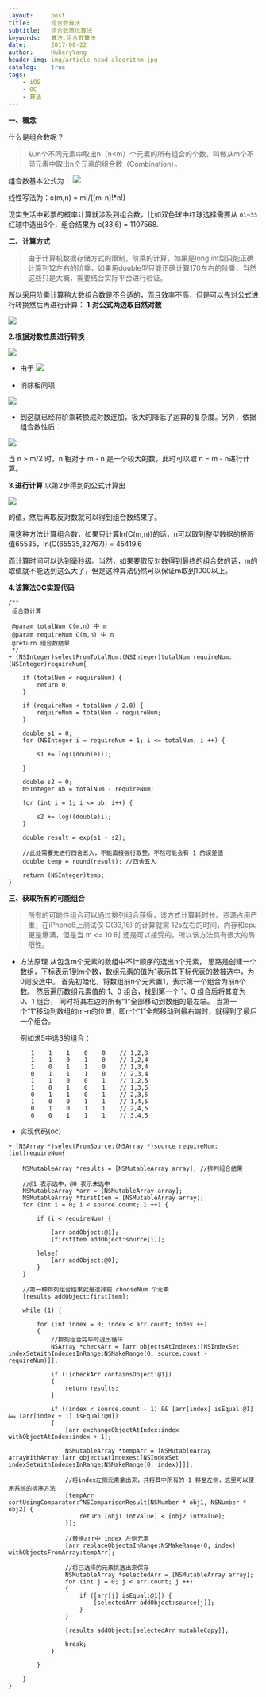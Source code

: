 ```yaml
--- 
layout:     post                      
title:      组合数算法
subtitle:   组合数简化算法
keywords:   算法,组合数算法
date:       2017-08-22                  
author:     HuberyYang                
header-img: img/article_head_algorithm.jpg
catalog:    true                     
tags:                             
    - iOS
    - OC
    - 算法 
---
```


**一、概念**

什么是组合数呢？

> 从m个不同元素中取出n（n≤m）个元素的所有组合的个数，叫做从m个不同元素中取出n个元素的组合数（Combination）。

组合数基本公式为：
![](http://upload-images.jianshu.io/upload_images/2475558-a2c5ba01a847e519.png?imageMogr2/auto-orient/strip%7CimageView2/2/w/1240)

线性写法为：c(m,n) = m!/((m-n)!*n!)

现实生活中彩票的概率计算就涉及到组合数，比如双色球中红球选择需要从 `01~33` 红球中选出6个，组合结果为 c(33,6) = 1107568.

**二、计算方式**

> 由于计算机数据存储方式的限制，阶乘的计算，如果是long int型只能正确计算到12左右的阶乘，如果用double型只能正确计算170左右的阶乘，当然这些只是大概，需要结合实际平台进行验证。

所以采用阶乘计算稍大数组合数是不合适的，而且效率不高，但是可以先对公式进行转换然后再进行计算：
**1.对公式两边取自然对数**

![](http://upload-images.jianshu.io/upload_images/2475558-a800e7d9bea07740.png?imageMogr2/auto-orient/strip%7CimageView2/2/w/1240)

**2.根据对数性质进行转换**

![](http://upload-images.jianshu.io/upload_images/2475558-576a246a59455baa.png?imageMogr2/auto-orient/strip%7CimageView2/2/w/1240)

*   由于
![](http://upload-images.jianshu.io/upload_images/2475558-14dada8828552c4c.png?imageMogr2/auto-orient/strip%7CimageView2/2/w/1240)

*   消除相同项

![](http://upload-images.jianshu.io/upload_images/2475558-cd4aabbfde8e8344.png?imageMogr2/auto-orient/strip%7CimageView2/2/w/1240)

*   到这就已经将阶乘转换成对数连加，极大的降低了运算的复杂度。另外，依据组合数性质：

![](http://upload-images.jianshu.io/upload_images/2475558-5cf3a8040bf13892.png?imageMogr2/auto-orient/strip%7CimageView2/2/w/1240)

当 n > m/2 时，n 相对于 m - n 是一个较大的数，此时可以取 n = m - n进行计算。

**3.进行计算**
以第2步得到的公式计算出

![](http://upload-images.jianshu.io/upload_images/2475558-b30e33e52cf70ad7.png?imageMogr2/auto-orient/strip%7CimageView2/2/w/1240)

的值，然后再取反对数就可以得到组合数结果了。

用这种方法计算组合数，如果只计算ln(C(m,n))的话，n可以取到整型数据的极限值65535，ln(C(65535,32767)) = 45419.6

而计算时间可以达到毫秒级。当然，如果要取反对数得到最终的组合数的话，m的取值就不能达到这么大了，但是这种算法仍然可以保证m取到1000以上。

**4.该算法OC实现代码**

```
/**
 组合数计算

 @param totalNum C(m,n) 中 m
 @param requireNum C(m,n) 中 n
 @return 组合数结果
 */
+ (NSInteger)selectFromTotalNum:(NSInteger)totalNum requireNum:(NSInteger)requireNum{

    if (totalNum < requireNum) {
        return 0;
    }

    if (requireNum < totalNum / 2.0) {
        requireNum = totalNum - requireNum;
    }

    double s1 = 0;
    for (NSInteger i = requireNum + 1; i <= totalNum; i ++) {

        s1 += log((double)i);

    }

    double s2 = 0;
    NSInteger ub = totalNum - requireNum;

    for (int i = 1; i <= ub; i++) {

        s2 += log((double)i);
    }

    double result = exp(s1 - s2);

    //此处需要先进行四舍五入，不能直接强行取整，不然可能会有 1 的误差值
    double temp = round(result); //四舍五入

    return (NSInteger)temp;
}
```

**三、获取所有的可能组合**

> 所有的可能性组合可以通过排列组合获得，该方式计算耗时长、资源占用严重，在iPhone6上测试仅 C(33,16) 的计算就需 12s左右的时间，内存和cpu更是爆满，但是当 m <= 10 时 还是可以接受的，所以该方法具有很大的局限性。

*   方法原理
    从包含m个元素的数组中不计顺序的选出n个元素，
    思路是创建一个数组，下标表示1到m个数，数组元素的值为1表示其下标代表的数被选中，为0则没选中。
    首先初始化，将数组前n个元素置1，表示第一个组合为前n个数。
    然后遍历数组元素值的 1、0 组合，找到第一个 1、0 组合后将其变为 0、1 组合，
    同时将其左边的所有“1”全部移动到数组的最左端。
    当第一个“1”移动到数组的m-n的位置，即n个“1”全部移动到最右端时，就得到了最后一个组合。

    例如求5中选3的组合：

    ```
       1    1    1    0    0    // 1,2,3  
       1    1    0    1    0    // 1,2,4 
       1    0    1    1    0    // 1,3,4 
       0    1    1    1    0    // 2,3,4  
       1    1    0    0    1    // 1,2,5    
       1    0    1    0    1    // 1,3,5     
       0    1    1    0    1    // 2,3,5    
       1    0    0    1    1    // 1,4,5     
       0    1    0    1    1    // 2,4,5     
       0    0    1    1    1    // 3,4,5 
    ```

*   实现代码(oc)

```
+ (NSArray *)selectFromSource:(NSArray *)source requireNum:(int)requireNum{

    NSMutableArray *results = [NSMutableArray array]; //排列组合结果

    //@1 表示选中，@0 表示未选中
    NSMutableArray *arr = [NSMutableArray array];
    NSMutableArray *firstItem = [NSMutableArray array];
    for (int i = 0; i < source.count; i ++) {

        if (i < requireNum) {

            [arr addObject:@1];
            [firstItem addObject:source[i]];

        }else{
            [arr addObject:@0];
        }
    }

    //第一种排列组合结果就是选择前 chooseNum 个元素
    [results addObject:firstItem];

    while (1) {

        for (int index = 0; index < arr.count; index ++)
        {
            //排列组合完毕时退出循环
            NSArray *checkArr = [arr objectsAtIndexes:[NSIndexSet indexSetWithIndexesInRange:NSMakeRange(0, source.count - requireNum)]];

            if (![checkArr containsObject:@1])
            {
                return results;
            }

            if ((index < source.count - 1) && [arr[index] isEqual:@1] && [arr[index + 1] isEqual:@0])
            {
                [arr exchangeObjectAtIndex:index withObjectAtIndex:index + 1];

                NSMutableArray *tempArr = [NSMutableArray arrayWithArray:[arr objectsAtIndexes:[NSIndexSet indexSetWithIndexesInRange:NSMakeRange(0, index)]]];

                //将index左侧元素拿出来，并将其中所有的 1 移至左侧，这里可以使用系统的排序方法
                [tempArr sortUsingComparator:^NSComparisonResult(NSNumber * obj1, NSNumber * obj2) {
                    return [obj1 intValue] < [obj2 intValue];
                }];

                //替换arr中 index 左侧元素
                [arr replaceObjectsInRange:NSMakeRange(0, index) withObjectsFromArray:tempArr];

                //将已选择的元素挑选出来保存
                NSMutableArray *selectedArr = [NSMutableArray array];
                for (int j = 0; j < arr.count; j ++)
                {
                    if ([arr[j] isEqual:@1]) {
                        [selectedArr addObject:source[j]];
                    }
                }

                [results addObject:[selectedArr mutableCopy]];

                break;
            }

        }

    }
}
```
